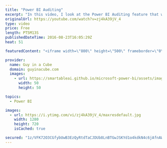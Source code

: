 ```yaml
---
title: "Power BI Auditing"
excerpt: "In this video, I look at the Power BI Auditing feature that was made available a few weeks ago. I show how to turn it on and how to search. This can be helpful with understanding who is doing what within your organization.  Offical Docs: https://powerbi.microsoft.com/en-us/documentation/powerbi-admin-auditing/"
originalUrl: https://youtube.com/watch?v=zj4kA39jV_4
type: video
price: Free
length: PT5M13S
publishedDateTime: 2016-08-23T16:05:29Z
heat: 51

featuredContent: "<iframe width=\"800\" height=\"500\" frameborder=\"0\" src=\"https://www.youtube.com/embed/zj4kA39jV_4\" allow=\"accelerometer; autoplay; encrypted-media; gyroscope; picture-in-picture\" allowfullscreen></iframe>"

provider:
  name: Guy in a Cube
  domain: guyinacube.com
  images:
    - url: https://smartableai.github.io/microsoft-power-bi/assets/images/organizations/guyinacube.com-50x50.jpg
      width: 50
      height: 50

topics:
  - Power BI

images:
  - url: https://i.ytimg.com/vi/zj4kA39jV_4/maxresdefault.jpg
    width: 1280
    height: 720
    isCached: true

secured: "1z/VFK72O3CGfybUwB3EzQyRtdTaCJDUb8LnBTGwJSKYd1o4kdkN4c6jAfnAWGsXqsyTP3iwcdpqsXxuRD/SUHVjyVb6lwu7cLAcuHa3PkIbSBenvo7J1ciV4GZxnhY87s13HvGBvu4WltcX71bhJA3DtlKVz9LmVtXHsTEKnDIueYyFO9Y6lrv4CgMdPseg2UCz8pSpjjCIwa4qxpUDLLMbLrVw4lE3wHaOeMgw/Uibb16FZ1WZaJChscKd3y8YH9N31nLQe6Fqy6btCQbZ7tQ++rsbK6RuH2F6cVGZe3pI7SiEcFIhq9svgiyqwHUUom2HNerqX/phN39ySDUt4HXc2T6TUcDveW2Frg/y09LE+atvt0XMOfb4XqKpC6elhSln4VVDklXg5fZzJQt9XhM7utwk0ZDACArshlM3Kqw=;YqYKqZ73+Uuf2vDkgrbfQA=="
---
```


